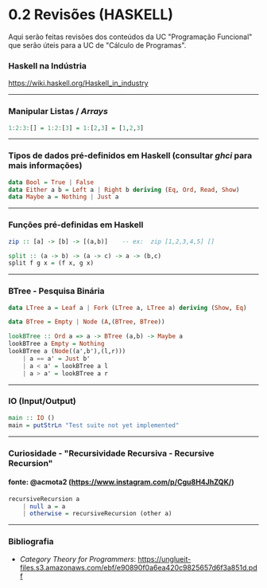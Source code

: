 # 0.2 Revisões (HASKELL)

Aqui serão feitas revisões dos conteúdos da UC "Programação Funcional" que serão úteis para a UC de "Cálculo de Programas".

### Haskell na Indústria
https://wiki.haskell.org/Haskell_in_industry

-----------------------------------------------------------------
### Manipular Listas / _Arrays_
```haskell
1:2:3:[] = 1:2:[3] = 1:[2,3] = [1,2,3]
```
-----------------------------------------------------------------

### Tipos de dados pré-definidos em Haskell (consultar _ghci_ para mais informações)
```haskell
data Bool = True | False
data Either a b = Left a | Right b deriving (Eq, Ord, Read, Show) 
data Maybe a = Nothing | Just a
```
-----------------------------------------------------------------

### Funções pré-definidas em Haskell
```haskell
zip :: [a] -> [b] -> [(a,b)]    -- ex:  zip [1,2,3,4,5] []

split :: (a -> b) -> (a -> c) -> a -> (b,c)
split f g x = (f x, g x)
```

-----------------------------------------------------------------

### BTree - Pesquisa Binária

```haskell
data LTree a = Leaf a | Fork (LTree a, LTree a) deriving (Show, Eq)

data BTree = Empty | Node (A,(BTree, BTree))

lookBTree :: Ord a => a -> BTree (a,b) -> Maybe a
lookBTree a Empty = Nothing
lookBTree a (Node((a',b'),(l,r)))
    | a == a' = Just b'
    | a < a' = lookBTree a l
    | a > a' = lookBTree a r
```

------------------------------------------------------------------
### IO (Input/Output)

```haskell
main :: IO ()
main = putStrLn "Test suite not yet implemented"
```


------------------------------------------------------------------

### Curiosidade - "Recursividade Recursiva - Recursive Recursion"
#### fonte: @acmota2 (https://www.instagram.com/p/Cgu8H4JhZQK/)
```haskell
recursiveRecursion a
    | null a = a
    | otherwise = recursiveRecursion (other a)
```

------------------------------------------------------------------

### Bibliografia

- _Category Theory for Programmers_: https://unglueit-files.s3.amazonaws.com/ebf/e90890f0a6ea420c9825657d6f3a851d.pdf
